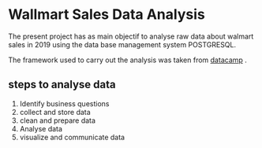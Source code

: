 # Wallmart Sales Data Analysis
The present project has as main objectif to analyse raw data about walmart sales in 2019 using the data base management system POSTGRESQL.

The framework used to carry out the analysis was taken from [datacamp](https://www.datacamp.com/blog/how-to-analyze-data-for-business) .

## steps to analyse data
1. Identify business questions
2. collect and store data
3. clean and prepare data
4. Analyse data
5. visualize and communicate data
  
